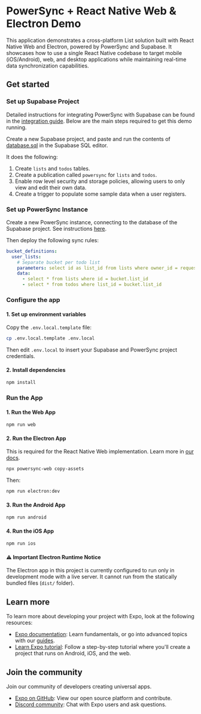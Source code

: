 # PowerSync + React Native Web & Electron Demo

This application demonstrates a cross-platform List solution built with React Native Web and Electron, powered by PowerSync and Supabase. It showcases how to use a single React Native codebase to target mobile (iOS/Android), web, and desktop applications while maintaining real-time data synchronization capabilities.

## Get started

### Set up Supabase Project

Detailed instructions for integrating PowerSync with Supabase can be found in the [integration guide](https://docs.powersync.com/integration-guides/supabase-+-powersync). Below are the main steps required to get this demo running.

Create a new Supabase project, and paste and run the contents of [database.sql](./database.sql) in the Supabase SQL editor.

It does the following:

1. Create `lists` and `todos` tables.
2. Create a publication called `powersync` for `lists` and `todos`.
3. Enable row level security and storage policies, allowing users to only view and edit their own data.
4. Create a trigger to populate some sample data when a user registers.

### Set up PowerSync Instance

Create a new PowerSync instance, connecting to the database of the Supabase project. See instructions [here](https://docs.powersync.com/integration-guides/supabase-+-powersync#connect-powersync-to-your-supabase).

Then deploy the following sync rules:

```yaml
bucket_definitions:
  user_lists:
    # Separate bucket per todo list
    parameters: select id as list_id from lists where owner_id = request.user_id()
    data:
      - select * from lists where id = bucket.list_id
      - select * from todos where list_id = bucket.list_id
```

### Configure the app

#### 1. Set up environment variables

Copy the `.env.local.template` file:

```bash
cp .env.local.template .env.local
```

Then edit `.env.local` to insert your Supabase and PowerSync project credentials.

#### 2. Install dependencies

   ```bash
   npm install
   ```

### Run the App

#### 1. Run the Web App

```bash
npm run web
```

#### 2. Run the Electron App

This is required for the React Native Web implementation. Learn more in [our docs](https://docs.powersync.com/client-sdk-references/react-native-and-expo/react-native-web-support).

```bash
npx powersync-web copy-assets
```

Then:

```bash
npm run electron:dev
```

#### 3. Run the Android App

```bash
npm run android
```

#### 4. Run the iOS App

```bash
npm run ios
```

#### ⚠️ Important Electron Runtime Notice

The Electron app in this project is currently configured to run only in development mode with a live server. It cannot run from the statically bundled files (`dist/` folder).

## Learn more

To learn more about developing your project with Expo, look at the following resources:

- [Expo documentation](https://docs.expo.dev/): Learn fundamentals, or go into advanced topics with our [guides](https://docs.expo.dev/guides).
- [Learn Expo tutorial](https://docs.expo.dev/tutorial/introduction/): Follow a step-by-step tutorial where you'll create a project that runs on Android, iOS, and the web.

## Join the community

Join our community of developers creating universal apps.

- [Expo on GitHub](https://github.com/expo/expo): View our open source platform and contribute.
- [Discord community](https://chat.expo.dev): Chat with Expo users and ask questions.
